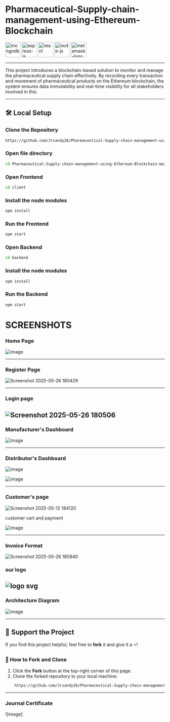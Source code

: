 # Pharmaceutical-Supply-chain-management-using-Ethereum-Blockchain

<img width="48" height="48" src="https://img.icons8.com/color/48/mongodb.png" alt="mongodb"/>  <img width="48" height="48" src="https://img.icons8.com/fluency/48/express-js.png" alt="express-js"/>  <img width="48" height="48" src="https://img.icons8.com/plasticine/100/react.png" alt="react"/>  <img width="48" height="48" src="https://img.icons8.com/fluency/48/node-js.png" alt="node-js"/>  <img width="48" height="48" src="https://img.icons8.com/color/48/metamask-logo.png" alt="metamask-logo"/>

---

 This project introduces a blockchain-based solution to monitor and manage the pharmaceutical supply chain effectively. By
 recording every transaction and movement of pharmaceutical products on the Ethereum blockchain, the system ensures data
 immutability and real-time visibility for all stakeholders involved in this

---

## 🛠️ Local Setup  


### Clone the Repository  
```bash
https://github.com/Jrsandy26/Pharmaceutical-Supply-chain-management-using-Ethereum-Blockchain.git
```
### Open file directory
```bash
cd Pharmaceutical-Supply-chain-management-using-Ethereum-Blockchain-main
```
### Open Frontend
```bash
cd client
```
### Install the node modules
```bash
npm install 
```
### Run the Frontend
```bash
npm start
```

### Open Backend
```bash
cd backend
```
### Install the node modules
```bash
npm install
```

### Run the Backend
```bash
npm start
```

# SCREENSHOTS
### Home Page
![image](https://github.com/user-attachments/assets/d9271ddc-8aff-415b-b9d7-2a511c7f8b6b)

---
### Register Page
![Screenshot 2025-05-26 180429](https://github.com/user-attachments/assets/f96392b8-c080-4aac-9919-9d9ca8e2d1ff)

---
### Login page 
![Screenshot 2025-05-26 180506](https://github.com/user-attachments/assets/e54b4b30-c811-4bfa-89f0-7f1094569f92)
---
### Manufacturer's Dashboard
![image](https://github.com/user-attachments/assets/05dc50f9-366e-4ea5-90f0-e4b2d98e8478)

---
### Distributor's  Dashboard
![image](https://github.com/user-attachments/assets/fa29eec1-32a1-4b35-9c50-8ea624db2a1e)


![image](https://github.com/user-attachments/assets/dc59f8f4-263e-4e56-a4fe-b6b626360e1d)



---
### Customer's page

![Screenshot 2025-05-12 184120](https://github.com/user-attachments/assets/fae8e9da-eed6-46fe-8cf3-56b04121c8e7)


customer cart and payment

![image](https://github.com/user-attachments/assets/083bd946-01f7-4228-8d98-d29c1c002d24)




---
### Invoice Format


![Screenshot 2025-05-26 180940](https://github.com/user-attachments/assets/8bc1eb62-a02c-4cd6-aef8-739234d18416)

### our logo

![logo svg](https://github.com/user-attachments/assets/89b54ae1-8e64-4c56-b8dc-29df421c22e3)
---
### Architecture Diagram

![image](https://github.com/user-attachments/assets/6675f2ad-1a6e-44d9-856f-b3984166be49)



---
## 🌟 Support the Project  
If you find this project helpful, feel free to **fork** it and give it a ⭐️!  

### 📌 How to Fork and Clone  
1. Click the **Fork** button at the top-right corner of this page.  
2. Clone the forked repository to your local machine:  
```bash
    https://github.com/Jrsandy26/Pharmaceutical-Supply-chain-management-using-Ethereum-Blockchain.git
```
---
### Journal Certificate
![image]





